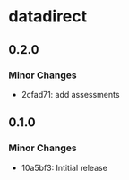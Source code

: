 # datadirect

## 0.2.0

### Minor Changes

- 2cfad71: add assessments

## 0.1.0

### Minor Changes

- 10a5bf3: Intitial release
